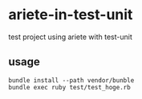 # ariete-in-test-unit
test project using ariete with test-unit

## usage

```shell
bundle install --path vendor/bunble
bundle exec ruby test/test_hoge.rb
```
